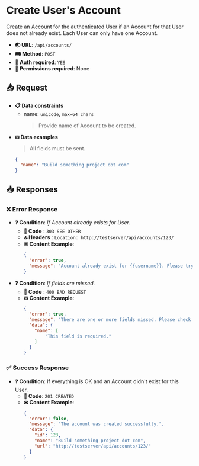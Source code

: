 # Create User's Account

Create an Account for the authenticated User if an Account for that User does not already exist. Each User can only have one Account.

- **🌏 URL**: `/api/accounts/`
- **🛤️ Method**: `POST`
- **🔐 Auth required**: `YES`
- **🚫 Permissions required**: None

## 📤 Request
- **📋 Data constraints**
  - name: `unicode`, `max=64 chars`
    > Provide name of Account to be created.
- **✉ Data examples**
    > All fields must be sent.
    ```json
    {
      "name": "Build something project dot com"
    }
    ```

## 📥 Responses
### ❌ Error Response
- **❓ Condition**: *If Account already exists for User.*
  - **🔢 Code** : `303 SEE OTHER`
  - **🔝 Headers** : `Location: http://testserver/api/accounts/123/`
  - **✉ Content Example**:
    ```json
    {
      "error": true,
      "message": "Account already exist for {{username}}. Please try another one."
    }
    ```
- **❓ Condition**: *If fields are missed.*
  - **🔢 Code** : `400 BAD REQUEST`
  - **✉ Content Example**:
    ```json
    {
      "error": true,
      "message": "There are one or more fields missed. Please check carefully.",
      "data": {
        "name": [
            "This field is required."
        ]
      }
    }
    ```

### ✅ Success Response
- **❓ Condition**: If everything is OK and an Account didn't exist for this User.
  - **🔢 Code**: `201 CREATED`
  - **✉ Content Example**:
    ```json
    {
      "error": false,
      "message": "The account was created successfully.",
      "data": {
        "id": 123,
        "name": "Build something project dot com",
        "url": "http://testserver/api/accounts/123/"
      }
    }
    ```
